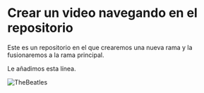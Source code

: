 # Crear un video navegando en el repositorio


Este es un repositorio en el que crearemos una nueva rama y la fusionaremos a la rama principal.





Le añadimos esta línea.







![TheBeatles](https://upload.wikimedia.org/wikipedia/en/thumb/4/42/Beatles_-_Abbey_Road.jpg/250px-Beatles_-_Abbey_Road.jpg)

